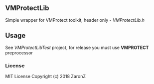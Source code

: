 ## VMProtectLib  
Simple wrapper for VMProtect toolkit, header only - _VMProtectLib.h_  
## Usage  
See _VMProtectLibTest_ project, for release you must use **VMPROTECT** preprocessor  
### License
MIT License
Copyright (c) 2018 ZaronZ

